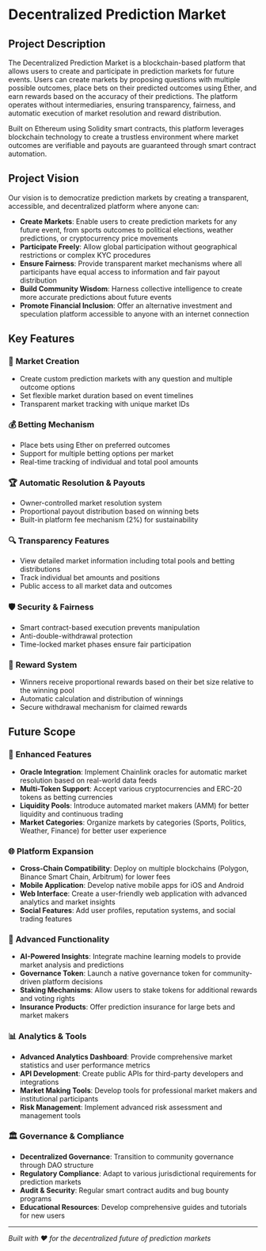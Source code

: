 # Decentralized Prediction Market

## Project Description

The Decentralized Prediction Market is a blockchain-based platform that allows users to create and participate in prediction markets for future events. Users can create markets by proposing questions with multiple possible outcomes, place bets on their predicted outcomes using Ether, and earn rewards based on the accuracy of their predictions. The platform operates without intermediaries, ensuring transparency, fairness, and automatic execution of market resolution and reward distribution.

Built on Ethereum using Solidity smart contracts, this platform leverages blockchain technology to create a trustless environment where market outcomes are verifiable and payouts are guaranteed through smart contract automation.

## Project Vision

Our vision is to democratize prediction markets by creating a transparent, accessible, and decentralized platform where anyone can:

- **Create Markets**: Enable users to create prediction markets for any future event, from sports outcomes to political elections, weather predictions, or cryptocurrency price movements
- **Participate Freely**: Allow global participation without geographical restrictions or complex KYC procedures
- **Ensure Fairness**: Provide transparent market mechanisms where all participants have equal access to information and fair payout distribution
- **Build Community Wisdom**: Harness collective intelligence to create more accurate predictions about future events
- **Promote Financial Inclusion**: Offer an alternative investment and speculation platform accessible to anyone with an internet connection

## Key Features

### 🎯 **Market Creation**
- Create custom prediction markets with any question and multiple outcome options
- Set flexible market duration based on event timelines
- Transparent market tracking with unique market IDs

### 💰 **Betting Mechanism**
- Place bets using Ether on preferred outcomes
- Support for multiple betting options per market
- Real-time tracking of individual and total pool amounts

### 🏆 **Automatic Resolution & Payouts**
- Owner-controlled market resolution system
- Proportional payout distribution based on winning bets
- Built-in platform fee mechanism (2%) for sustainability

### 🔍 **Transparency Features**
- View detailed market information including total pools and betting distributions
- Track individual bet amounts and positions
- Public access to all market data and outcomes

### 🛡️ **Security & Fairness**
- Smart contract-based execution prevents manipulation
- Anti-double-withdrawal protection
- Time-locked market phases ensure fair participation

### 💸 **Reward System**
- Winners receive proportional rewards based on their bet size relative to the winning pool
- Automatic calculation and distribution of winnings
- Secure withdrawal mechanism for claimed rewards

## Future Scope

### 🔮 **Enhanced Features**
- **Oracle Integration**: Implement Chainlink oracles for automatic market resolution based on real-world data feeds
- **Multi-Token Support**: Accept various cryptocurrencies and ERC-20 tokens as betting currencies
- **Liquidity Pools**: Introduce automated market makers (AMM) for better liquidity and continuous trading
- **Market Categories**: Organize markets by categories (Sports, Politics, Weather, Finance) for better user experience

### 🌐 **Platform Expansion**
- **Cross-Chain Compatibility**: Deploy on multiple blockchains (Polygon, Binance Smart Chain, Arbitrum) for lower fees
- **Mobile Application**: Develop native mobile apps for iOS and Android
- **Web Interface**: Create a user-friendly web application with advanced analytics and market insights
- **Social Features**: Add user profiles, reputation systems, and social trading features

### 🤖 **Advanced Functionality**
- **AI-Powered Insights**: Integrate machine learning models to provide market analysis and predictions
- **Governance Token**: Launch a native governance token for community-driven platform decisions
- **Staking Mechanisms**: Allow users to stake tokens for additional rewards and voting rights
- **Insurance Products**: Offer prediction insurance for large bets and market makers

### 📊 **Analytics & Tools**
- **Advanced Analytics Dashboard**: Provide comprehensive market statistics and user performance metrics
- **API Development**: Create public APIs for third-party developers and integrations
- **Market Making Tools**: Develop tools for professional market makers and institutional participants
- **Risk Management**: Implement advanced risk assessment and management tools

### 🏛️ **Governance & Compliance**
- **Decentralized Governance**: Transition to community governance through DAO structure
- **Regulatory Compliance**: Adapt to various jurisdictional requirements for prediction markets
- **Audit & Security**: Regular smart contract audits and bug bounty programs
- **Educational Resources**: Develop comprehensive guides and tutorials for new users

---

*Built with ❤️ for the decentralized future of prediction markets*
